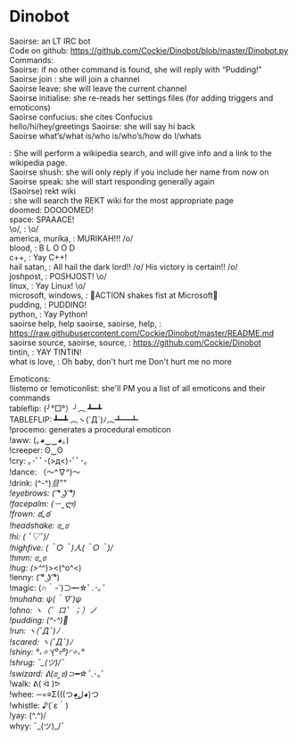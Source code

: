 # Dinobot
Saoirse: an LT IRC bot  
Code on github: https://github.com/Cockie/Dinobot/blob/master/Dinobot.py  
Commands:  
Saoirse: if no other command is found, she will reply with “Pudding!”  
Saoirse join <channel>: she will join a channel  
Saoirse leave: she will leave the current channel  
Saoirse initialise: she re-reads her settings files (for adding triggers and emoticons)  
Saoirse confucius: she cites Confucius  
hello/hi/hey/greetings Saoirse: she will say hi back  
Saoirse what’s/what is/who is/who’s/how do I/whats <search term>: She will perform a wikipedia search, and will give info and a link to the wikipedia page.  
Saoirse shush: she will only reply if you include her name from now on  
Saoirse speak: she will start responding generally again  
(Saoirse) rekt wiki <search terms>: she will search the REKT wiki for the most appropriate page  
doomed: DOOOOMED!  
space: SPAAACE!  
\o/, : \o/  
america, murika, : MURIKAH!!! /o/  
blood, : B L O O D  
c++, : Yay C++!  
hail satan, : All hail the dark lord!! /o/ His victory is certain!! /o/  
joshpost, : POSHJOST! \o/  
linux, : Yay Linux! \o/  
microsoft, windows, : ACTION shakes fist at Microsoft  
pudding, : PUDDING!  
python, : Yay Python!  
saoirse help, help saoirse, saoirse, help, : https://raw.githubusercontent.com/Cockie/Dinobot/master/README.md  
saoirse source, saoirse, source, : https://github.com/Cockie/Dinobot  
tintin, : YAY TINTIN!  
what is love, : Oh baby, don't hurt me
Don't hurt me no more  
  
Emoticons:  
!listemo or !emoticonlist: she'll PM you a list of all emoticons and their commands  
tableflip: (╯°□°）╯︵ ┻━┻    
TABLEFLIP: ┻━┻ ︵ヽ(`Д´)ﾉ︵┻━┻    
!procemo: generates a procedural emoticon  
!aww: (｡◕‿‿◕｡)  
!creeper: ʘ‿ʘ  
!cry: ｡･ﾟﾟ･(>д<)･ﾟﾟ･｡  
!dance: （〜^∇^)〜  
!drink: (^-^)_旦”"  
!eyebrows: ( ͡° ͜ʖ ͡°)  
!facepalm: (－‸ლ)  
!frown: ఠ_ఠ  
!headshake: ಠ_ಠ  
!hi: ( ﾟ▽ﾟ)/  
!highfive: \(＾○＾)人(＾○＾)/  
!hmm: ಠ_ಠ  
!hug: (>^_^)><(^o^<)  
!lenny: ( ͡° ͜ʖ ͡°)  
!magic: (∩｀-´)⊃━☆ﾟ.*･｡ﾟ  
!muhaha: ψ(｀∇´)ψ  
!ohno:  ヽ（゜ロ゜；）ノ  
!pudding: (^-^)_🍮  
!run: ヽ(ﾟДﾟ)ﾉ  
!scared: ヽ(ﾟДﾟ)ﾉ  
!shiny: °˖✧◝(⁰▿⁰)◜✧˖°  
!shrug: ¯\_(ツ)_/¯  
!swizard: ᕕ(ಠ‸ಠ)⊃━☆ﾟ.*･｡ﾟ  
!walk: ᕕ( ᐛ )ᕗ  
!whee: ─=≡Σ(((つ◕ل͜◕)つ  
!whistle: ♪(´ε｀)  
!yay: \(^.^)/  
whyy: ¯\_(ツ)_/¯  
